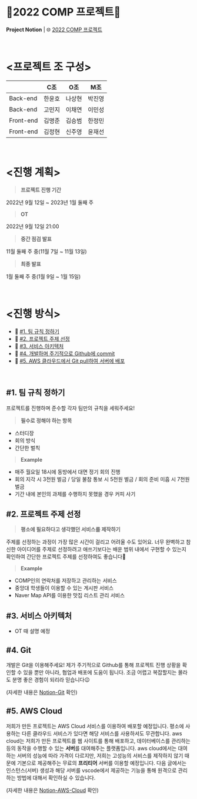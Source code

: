 <h1>🐥2022 COMP 프로젝트🐥</h1>

**Project Notion** | 🌐 [2022 COMP 프로젝트](https://1unaram.notion.site/2022-COMP-37489972ceba4ad683ad1ee445f11dfd)

<br>

# <프로젝트 조 구성>

|  | C조 | O조 | M조 |
| --- | --- | --- | --- |
| Back-end | 한윤호 | 나상현 | 박진영 |
| Back-end | 고민지 | 이채연 | 이민성 |
| Front-end | 김명준 | 김승범 | 한정민 |
| Front-end | 김정현 | 신주영 | 윤재선 |

<br>

# <진행 계획>

> **프로젝트 진행 기간**
> 

2022년 9월 12일 ~ 2023년 1월 둘째 주

> **OT**
> 

2022년 9월 12일 21:00

> **중간 점검 발표**
> 

11월 둘째 주 중(11월 7일 ~ 11월 13일)

> **최종 발표**
> 

1월 둘째 주 중(1월 9일 ~ 1월 15일)

<br>

# <진행 방식>

- 📌 [#1. 팀 규칙 정하기](#1-팀-규칙-정하기)
- 📌 [#2. 프로젝트 주제 선정]()
- 📌 [#3. 서비스 아키텍처]()
- 📌 [#4. 개발하며 주기적으로 Github에 commit]()
- 📌 [#5. AWS 클라우드에서 Git pull하여 서버에 배포]()

<br>

## #1. 팀 규칙 정하기

프로젝트를 진행하며 준수할 각자 팀만의 규칙을 세워주세요! 

> **필수로 정해야 하는 항목**
> 
- 스터디장
- 회의 방식
- 간단한 벌칙

> **Example**
> 
- 매주 월요일 18시에 동방에서 대면 정기 회의 진행
- 회의 지각 시 3천원 벌금 / 당일 불참 통보 시 5천원 벌금 / 회의 준비 미흡 시 7천원 벌금
- 기간 내에 본인의 과제를 수행하지 못했을 경우 커피 사기

## #2. 프로젝트 주제 선정

> **평소에 필요하다고 생각했던 서비스를 제작하기**
> 

주제를 선정하는 과정이 가장 많은 시간이 걸리고 어려울 수도 있어요. 너무 완벽하고 참신한 아이디어를 주제로 선정하려고 애쓰기보다는 배운 범위 내에서 구현할 수 있는지 확인하여 간단한 프로젝트 주제를 선정하여도 좋습니다🙂

> **Example**
> 
- COMP인의 연락처를 저장하고 관리하는 서비스
- 중앙대 학생들이 이용할 수 있는 게시판 서비스
- Naver Map API를 이용한 맛집 리스트 관리 서비스

## #3. 서비스 아키텍처

- OT 때 설명 예정

## #4. Git

개발은 Git을 이용해주세요! 제가 주기적으로 Github를 통해 프로젝트 진행 상황을 확인할 수 있을 뿐만 아니라, 협업과 배포에 도움이 됩니다. 조금 어렵고 복잡할지는 몰라도 분명 좋은 경험이 되리라 믿습니다😉

(자세한 내용은 [Notion-Git](https://www.notion.so/1unaram/2022-COMP-37489972ceba4ad683ad1ee445f11dfd#fec78db008e24e7ea59a86ed74ccc320) 확인)

## #5. AWS Cloud

저희가 만든 프로젝트는 AWS Cloud 서비스를 이용하여 배포할 예정입니다. 평소에 사용하는 다른 클라우드 서비스가 있다면 해당 서비스를 사용하셔도 무관합니다. aws cloud는 저희가 만든 프로젝트를 웹 사이트를 통해 배포하고, 데이터베이스를 관리하는 등의 동작을 수행할 수 있는 **서버**를 대여해주는 플랫폼입니다. aws cloud에서는 대여하는 서버의 성능에 따라 가격이 다르지만, 저희는 고성능의 서비스를 제작하지 않기 때문에 기본으로 제공해주는 무료의 **프리티어** 서버를 이용할 예정입니다. 다음 글에서는 인스턴스(서버) 생성과 해당 서버를 vscode에서 제공하는 기능을 통해 원격으로 관리하는 방법에 대해서 확인하실 수 있습니다.

(자세한 내용은 [Notion-AWS-Cloud](https://www.notion.so/1unaram/2022-COMP-37489972ceba4ad683ad1ee445f11dfd#1aa26faf58e049c8901b67385d554499) 확인)
